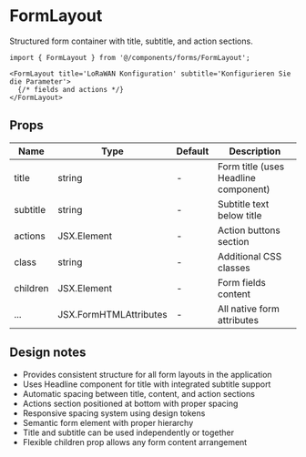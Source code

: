 # FormLayout

Structured form container with title, subtitle, and action sections.

```tsx
import { FormLayout } from '@/components/forms/FormLayout';

<FormLayout title='LoRaWAN Konfiguration' subtitle='Konfigurieren Sie die Parameter'>
  {/* fields and actions */}
</FormLayout>
```

## Props

| Name     | Type                                   | Default | Description                               |
|----------|----------------------------------------|---------|-------------------------------------------|
| title    | string                                 | -       | Form title (uses Headline component)     |
| subtitle | string                                 | -       | Subtitle text below title                |
| actions  | JSX.Element                            | -       | Action buttons section                    |
| class    | string                                 | -       | Additional CSS classes                    |
| children | JSX.Element                            | -       | Form fields content                       |
| ...      | JSX.FormHTMLAttributes<HTMLFormElement>| -       | All native form attributes                |

## Design notes

- Provides consistent structure for all form layouts in the application
- Uses Headline component for title with integrated subtitle support  
- Automatic spacing between title, content, and action sections
- Actions section positioned at bottom with proper spacing
- Responsive spacing system using design tokens
- Semantic form element with proper hierarchy
- Title and subtitle can be used independently or together
- Flexible children prop allows any form content arrangement

